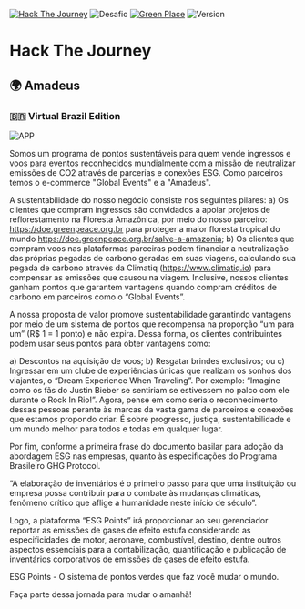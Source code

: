 [![Hack The Journey](https://img.shields.io/badge/Hack_The_Journey-2022-blue)](https://www.santander.com.br/the-code-force/)
![Desafio](https://img.shields.io/badge/Big_Events-Desafio_✅-green)
[![Green Place](https://img.shields.io/badge/Demo-Online-success)](https://esgpoints.jusblog.com/)
![Version](https://img.shields.io/badge/Version-1.0.0-orange)

# Hack The Journey

## 🌍 Amadeus

### 🇧🇷 Virtual Brazil Edition

![APP](https://esgpoints.jusblog.com/assets/share/app/1.png)

Somos um programa de pontos sustentáveis para quem vende ingressos e voos para eventos reconhecidos mundialmente com a missão de neutralizar emissões de CO2 através de parcerias e conexões ESG. Como parceiros temos o e-commerce "Global Events" e a "Amadeus".

A sustentabilidade do nosso negócio consiste nos seguintes pilares:
a) Os clientes que compram ingressos são convidados a apoiar projetos de reflorestamento na Floresta Amazônica, por meio do nosso parceiro: https://doe.greenpeace.org.br para proteger a maior floresta tropical do mundo https://doe.greenpeace.org.br/salve-a-amazonia;
b) Os clientes que compram voos nas plataformas parceiras podem financiar a neutralização das próprias pegadas de carbono geradas em suas viagens, calculando sua pegada de carbono através da Climatiq (https://www.climatiq.io) para compensar as emissões que causou na viagem. Inclusive, nossos clientes ganham pontos que garantem vantagens quando compram créditos de carbono em parceiros como o “Global Events”.

A nossa proposta de valor promove sustentabilidade garantindo vantagens por meio de um sistema de pontos que recompensa na proporção “um para um” (R$ 1 = 1 ponto) e não expira. Dessa forma, os clientes contribuintes podem usar seus pontos para obter vantagens como:

a) Descontos na aquisição de voos;
b) Resgatar brindes exclusivos; ou
c) Ingressar em um clube de experiências únicas que realizam os sonhos dos viajantes, o “Dream Experience When Traveling”. Por exemplo: “Imagine como os fãs do Justin Bieber se sentiriam se estivessem no palco com ele durante o Rock In Rio!”. Agora, pense em como seria o reconhecimento dessas pessoas perante às marcas da vasta gama de parceiros e conexões que estamos propondo criar. É sobre progresso, justiça, sustentabilidade e um mundo melhor para todos e todas em qualquer lugar.

Por fim, conforme a primeira frase do documento basilar para adoção da abordagem ESG nas empresas, quanto às especificações do Programa Brasileiro GHG Protocol.

“A elaboração de inventários é o primeiro passo para que uma instituição ou empresa possa contribuir para o combate às mudanças climáticas, fenômeno crítico que aflige a humanidade neste início de século”.

Logo, a plataforma “ESG Points” irá proporcionar ao seu gerenciador reportar as emissões de gases de efeito estufa considerando as especificidades de motor, aeronave, combustível, destino, dentre outros aspectos essenciais para a contabilização, quantificação e publicação de inventários corporativos de emissões de gases de efeito estufa.

ESG Points - O sistema de pontos verdes que faz você mudar o mundo.

Faça parte dessa jornada para mudar o amanhã!
